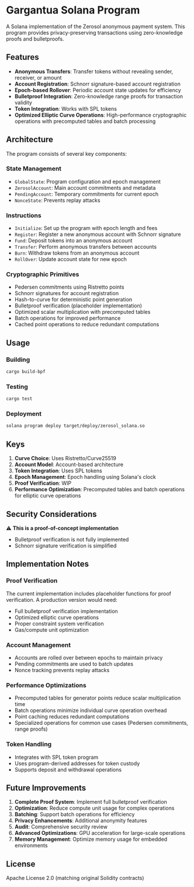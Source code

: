 # Gargantua Solana Program

A Solana implementation of the Zerosol anonymous payment system. This program provides privacy-preserving transactions using zero-knowledge proofs and bulletproofs.

## Features

- **Anonymous Transfers**: Transfer tokens without revealing sender, receiver, or amount
- **Account Registration**: Schnorr signature-based account registration
- **Epoch-based Rollover**: Periodic account state updates for efficiency
- **Bulletproof Integration**: Zero-knowledge range proofs for transaction validity
- **Token Integration**: Works with SPL tokens
- **Optimized Elliptic Curve Operations**: High-performance cryptographic operations with precomputed tables and batch processing

## Architecture

The program consists of several key components:

### State Management
- `GlobalState`: Program configuration and epoch management
- `ZerosolAccount`: Main account commitments and metadata
- `PendingAccount`: Temporary commitments for current epoch
- `NonceState`: Prevents replay attacks

### Instructions
- `Initialize`: Set up the program with epoch length and fees
- `Register`: Register a new anonymous account with Schnorr signature
- `Fund`: Deposit tokens into an anonymous account
- `Transfer`: Perform anonymous transfers between accounts
- `Burn`: Withdraw tokens from an anonymous account
- `RollOver`: Update account state for new epoch

### Cryptographic Primitives
- Pedersen commitments using Ristretto points
- Schnorr signatures for account registration
- Hash-to-curve for deterministic point generation
- Bulletproof verification (placeholder implementation)
- Optimized scalar multiplication with precomputed tables
- Batch operations for improved performance
- Cached point operations to reduce redundant computations

## Usage

### Building
```bash
cargo build-bpf
```

### Testing
```bash
cargo test
```

### Deployment
```bash
solana program deploy target/deploy/zerosol_solana.so
```

## Keys

1. **Curve Choice**: Uses Ristretto/Curve25519
2. **Account Model**: Account-based architecture
3. **Token Integration**: Uses SPL tokens
4. **Epoch Management**: Epoch handling using Solana's clock
5. **Proof Verification**: WIP
6. **Performance Optimization**: Precomputed tables and batch operations for elliptic curve operations

## Security Considerations

⚠️ **This is a proof-of-concept implementation**

- Bulletproof verification is not fully implemented
- Schnorr signature verification is simplified

## Implementation Notes

### Proof Verification
The current implementation includes placeholder functions for proof verification. A production version would need:
- Full bulletproof verification implementation
- Optimized elliptic curve operations
- Proper constraint system verification
- Gas/compute unit optimization

### Account Management
- Accounts are rolled over between epochs to maintain privacy
- Pending commitments are used to batch updates
- Nonce tracking prevents replay attacks

### Performance Optimizations
- Precomputed tables for generator points reduce scalar multiplication time
- Batch operations minimize individual curve operation overhead
- Point caching reduces redundant computations
- Specialized operations for common use cases (Pedersen commitments, range proofs)

### Token Handling
- Integrates with SPL token program
- Uses program-derived addresses for token custody
- Supports deposit and withdrawal operations

## Future Improvements

1. **Complete Proof System**: Implement full bulletproof verification
2. **Optimization**: Reduce compute unit usage for complex operations
3. **Batching**: Support batch operations for efficiency
4. **Privacy Enhancements**: Additional anonymity features
5. **Audit**: Comprehensive security review
6. **Advanced Optimizations**: GPU acceleration for large-scale operations
7. **Memory Management**: Optimize memory usage for embedded environments

## License

Apache License 2.0 (matching original Solidity contracts)